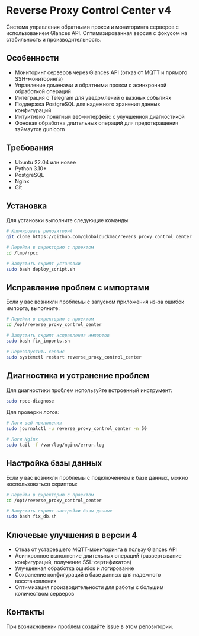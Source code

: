 # Reverse Proxy Control Center v4

Система управления обратными прокси и мониторинга серверов с использованием Glances API. Оптимизированная версия с фокусом на стабильность и производительность.

## Особенности

- Мониторинг серверов через Glances API (отказ от MQTT и прямого SSH-мониторинга)
- Управление доменами и обратными прокси с асинхронной обработкой операций
- Интеграция с Telegram для уведомлений о важных событиях
- Поддержка PostgreSQL для надежного хранения данных конфигураций
- Интуитивно понятный веб-интерфейс с улучшенной диагностикой
- Фоновая обработка длительных операций для предотвращения таймаутов gunicorn

## Требования

- Ubuntu 22.04 или новее
- Python 3.10+
- PostgreSQL
- Nginx
- Git

## Установка

Для установки выполните следующие команды:

```bash
# Клонировать репозиторий
git clone https://github.com/globalduckmac/revers_proxy_control_center_v4.git /tmp/rpcc

# Перейти в директорию с проектом
cd /tmp/rpcc

# Запустить скрипт установки
sudo bash deploy_script.sh
```

## Исправление проблем с импортами

Если у вас возникли проблемы с запуском приложения из-за ошибок импорта, выполните:

```bash
# Перейти в директорию с проектом
cd /opt/reverse_proxy_control_center

# Запустить скрипт исправления импортов
sudo bash fix_imports.sh

# Перезапустить сервис
sudo systemctl restart reverse_proxy_control_center
```

## Диагностика и устранение проблем

Для диагностики проблем используйте встроенный инструмент:

```bash
sudo rpcc-diagnose
```

Для проверки логов:

```bash
# Логи веб-приложения
sudo journalctl -u reverse_proxy_control_center -n 50

# Логи Nginx
sudo tail -f /var/log/nginx/error.log
```

## Настройка базы данных

Если у вас возникли проблемы с подключением к базе данных, можно воспользоваться скриптом:

```bash
# Перейти в директорию с проектом
cd /opt/reverse_proxy_control_center

# Запустить скрипт настройки базы данных
sudo bash fix_db.sh
```

## Ключевые улучшения в версии 4

- Отказ от устаревшего MQTT-мониторинга в пользу Glances API
- Асинхронное выполнение длительных операций (развертывание конфигураций, получение SSL-сертификатов)
- Улучшенная обработка ошибок и логирование
- Сохранение конфигураций в базе данных для надежного восстановления
- Оптимизация производительности для работы с большим количеством серверов

## Контакты

При возникновении проблем создайте issue в этом репозитории.
